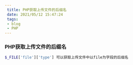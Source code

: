 ```yaml
---
 title: PHP获取上传文件的后缀名 
 date: 2021/05/12 15:47:24 
 tags: 
 - blog 
 - PHP
---
```



### PHP获取上传文件的后缀名 

```PHP
$_FILE['file']['type'] 可以获取上传文件中以file为字段的后缀名
```

